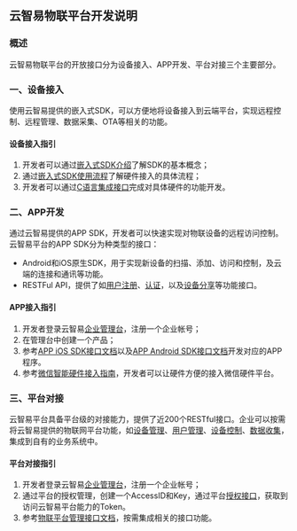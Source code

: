 ## 云智易物联平台开发说明


### 概述

云智易物联平台的开放接口分为设备接入、APP开发、平台对接三个主要部分。


### 一、设备接入

使用云智易提供的嵌入式SDK，可以方便地将设备接入到云端平台，实现远程控制、远程管理、数据采集、OTA等相关的功能。

#### 设备接入指引

1. 开发者可以通过[嵌入式SDK介绍](https://github.com/xlink-corp/xlink-sdk/blob/master/设备端开发文档/1.XlinkSDK规范/1.SDK介绍.md)了解SDK的基本概念；
2. 通过[嵌入式SDK使用流程](https://github.com/xlink-corp/xlink-sdk/blob/master/设备端开发文档/1.XlinkSDK规范/2.SDK使用流程.md)了解硬件接入的具体流程；
3. 开发者可以通过[C语言集成接口](https://github.com/xlink-corp/xlink-sdk/blob/master/设备端开发文档/1.XlinkSDK规范/3.硬件SDK接口文档.md)完成对具体硬件的功能开发。

### 二、APP开发


通过云智易提供的APP SDK，开发者可以快速实现对物联设备的远程访问控制。
云智易平台的APP SDK分为种类型的接口：

* Android和iOS原生SDK，用于实现新设备的扫描、添加、访问和控制，及云端的连接和通讯等功能。
* RESTFul API，提供了如[用户注册](https://github.com/xlink-corp/xlink-sdk/blob/master/%E5%BA%94%E7%94%A8%E7%AB%AF%E5%BC%80%E5%8F%91%E6%96%87%E6%A1%A3/%E5%BA%94%E7%94%A8%E7%AB%AFRESTful%E6%8E%A5%E5%8F%A3%E6%96%87%E6%A1%A3/%E7%94%A8%E6%88%B7%E8%BA%AB%E4%BB%BD%E6%8E%A5%E5%8F%A3.md#email_register)、[认证](https://github.com/xlink-corp/xlink-sdk/blob/master/%E5%BA%94%E7%94%A8%E7%AB%AF%E5%BC%80%E5%8F%91%E6%96%87%E6%A1%A3/%E5%BA%94%E7%94%A8%E7%AB%AFRESTful%E6%8E%A5%E5%8F%A3%E6%96%87%E6%A1%A3/%E7%94%A8%E6%88%B7%E8%BA%AB%E4%BB%BD%E6%8E%A5%E5%8F%A3.md#user_auth)，以及[设备分享](https://github.com/xlink-corp/xlink-sdk/blob/master/%E5%BA%94%E7%94%A8%E7%AB%AF%E5%BC%80%E5%8F%91%E6%96%87%E6%A1%A3/%E5%BA%94%E7%94%A8%E7%AB%AFRESTful%E6%8E%A5%E5%8F%A3%E6%96%87%E6%A1%A3/%E8%AE%BE%E5%A4%87%E5%88%86%E4%BA%AB%E6%8E%A5%E5%8F%A3.md)等功能接口。


#### APP接入指引

1. 开发者登录云智易[企业管理台](https://admin.xlink.cn)，注册一个企业帐号；
2. 在管理台中创建一个产品；
3. 参考[APP iOS SDK接口文档](https://github.com/xlink-corp/xlink-sdk/blob/master/%E5%BA%94%E7%94%A8%E7%AB%AF%E5%BC%80%E5%8F%91%E6%96%87%E6%A1%A3/APP%20iOS%20SDK%E6%8E%A5%E5%8F%A3%E6%96%87%E6%A1%A3.md)以及[APP Android SDK接口文档](https://github.com/xlink-corp/xlink-sdk/blob/master/%E5%BA%94%E7%94%A8%E7%AB%AF%E5%BC%80%E5%8F%91%E6%96%87%E6%A1%A3/APP%20Android%20SDK%E6%8E%A5%E5%8F%A3%E6%96%87%E6%A1%A3.md)开发对应的APP程序。
4. 参考[微信智能硬件接入指南](https://github.com/xlink-corp/xlink-sdk/blob/master/%E5%BA%94%E7%94%A8%E7%AB%AF%E5%BC%80%E5%8F%91%E6%96%87%E6%A1%A3/%E5%BE%AE%E4%BF%A1%E6%99%BA%E8%83%BD%E7%A1%AC%E4%BB%B6%E6%8E%A5%E5%85%A5%E6%8C%87%E5%8D%97.md)，开发者可以让硬件方便的接入微信硬件平台。


### 三、平台对接

云智易平台具备平台级的对接能力，提供了近200个RESTful接口。企业可以按需将云智易提供的物联网平台功能，如[设备管理](https://github.com/xlink-corp/xlink-sdk/blob/master/%E7%89%A9%E8%81%94%E5%B9%B3%E5%8F%B0%E7%AE%A1%E7%90%86%E6%8E%A5%E5%8F%A3%E6%96%87%E6%A1%A3/%E4%BA%A7%E5%93%81%E4%B8%8E%E8%AE%BE%E5%A4%87%E7%AE%A1%E7%90%86%E6%8E%A5%E5%8F%A3.md)、[用户管理](https://github.com/xlink-corp/xlink-sdk/blob/master/%E7%89%A9%E8%81%94%E5%B9%B3%E5%8F%B0%E7%AE%A1%E7%90%86%E6%8E%A5%E5%8F%A3%E6%96%87%E6%A1%A3/%E7%94%A8%E6%88%B7%E7%AE%A1%E7%90%86%E6%8E%A5%E5%8F%A3.md)、[设备控制](https://github.com/xlink-corp/xlink-sdk/blob/master/%E7%89%A9%E8%81%94%E5%B9%B3%E5%8F%B0%E7%AE%A1%E7%90%86%E6%8E%A5%E5%8F%A3%E6%96%87%E6%A1%A3/%E8%AE%BE%E5%A4%87%E6%8E%A7%E5%88%B6%E6%8E%A5%E5%8F%A3.md)、[数据收集](https://github.com/xlink-corp/xlink-sdk/blob/master/%E7%89%A9%E8%81%94%E5%B9%B3%E5%8F%B0%E7%AE%A1%E7%90%86%E6%8E%A5%E5%8F%A3%E6%96%87%E6%A1%A3/%E6%95%B0%E6%8D%AE%E7%BB%9F%E8%AE%A1%E5%88%86%E6%9E%90%E6%8E%A5%E5%8F%A3.md)，集成到自有的业务系统中。

#### 平台对接指引

1. 开发者登录云智易[企业管理台](https://admin.xlink.cn)，注册一个企业帐号；
2. 通过平台的授权管理，创建一个AccessID和Key，通过平台[授权接口](https://github.com/xlink-corp/xlink-sdk/blob/master/%E7%89%A9%E8%81%94%E5%B9%B3%E5%8F%B0%E7%AE%A1%E7%90%86%E6%8E%A5%E5%8F%A3%E6%96%87%E6%A1%A3/%E6%8E%88%E6%9D%83%E7%AE%A1%E7%90%86.md#auth)，获取到访问云智易平台能力的Token。
3. 参考[物联平台管理接口文档](https://github.com/xlink-corp/xlink-sdk/tree/master/物联平台管理接口文档)，按需集成相关的接口功能。

